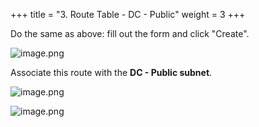 +++
title = "3. Route Table - DC - Public"
weight = 3
+++


Do the same as above: fill out the form and click "Create".


![image.png](/images/004-iv-setup-vpc-dc-resources/16-521975-image.png)


Associate this route with the **DC - Public subnet**.


![image.png](/images/004-iv-setup-vpc-dc-resources/16-702266-image.png)


![image.png](/images/004-iv-setup-vpc-dc-resources/16-684183-image.png)


